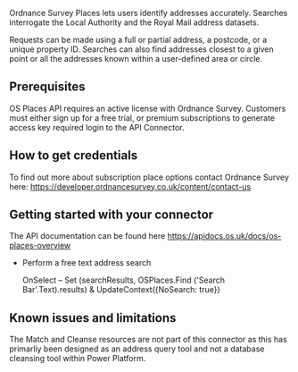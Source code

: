 Ordnance Survey Places lets users identify addresses accurately. Searches interrogate the Local Authority and the Royal Mail address datasets.

Requests can be made using a full or partial address, a postcode, or a unique property ID. Searches can also find addresses closest to a given point or all the addresses known within a user-defined area or circle.

## Prerequisites

OS Places API requires an active license with Ordnance Survey. Customers must either sign up for a free trial, or premium subscriptions to generate access key required login to the API Connector. 

## How to get credentials

To find out more about subscription place options contact Ordnance Survey here: https://developer.ordnancesurvey.co.uk/content/contact-us

## Getting started with your connector
The API documentation can be found here https://apidocs.os.uk/docs/os-places-overview
* Perform a free text address search

    OnSelect – Set (searchResults, OSPlaces.Find ('Search Bar'.Text).results) & UpdateContext({NoSearch: true})

## Known issues and limitations

The Match and Cleanse resources are not part of this connector as this has primarliy been designed as an address query tool and not a database cleansing tool within Power Platform.